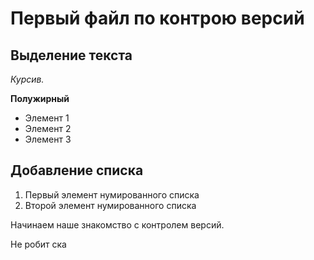 # Первый файл по контрою версий

## Выделение текста

*Курсив.*

**Полужирный**

* Элемент 1
* Элемент 2
* Элемент 3

## Добавление списка

1. Первый элемент нумированного списка
2. Второй элемент нумированного списка

Начинаем наше знакомство с контролем версий.

Не робит ска
